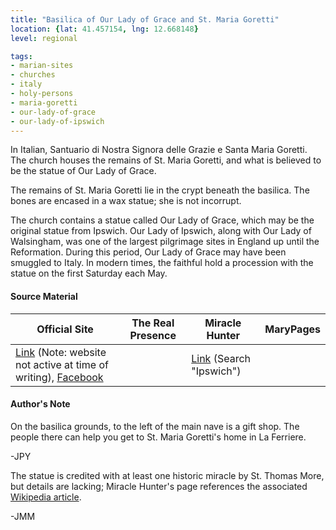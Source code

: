 ```yaml
---
title: "Basilica of Our Lady of Grace and St. Maria Goretti"
location: {lat: 41.457154, lng: 12.668148}
level: regional

tags:
- marian-sites
- churches
- italy
- holy-persons
- maria-goretti
- our-lady-of-grace
- our-lady-of-ipswich
---
```


In Italian, Santuario di Nostra Signora delle Grazie e Santa Maria Goretti.  The church houses the remains of St. Maria Goretti, and what is believed to be the statue of Our Lady of Grace.

The remains of St. Maria Goretti lie in the crypt beneath the basilica.  The bones are encased in a wax statue; she is not incorrupt.

The church contains a statue called Our Lady of Grace, which may be the original statue from Ipswich.  Our Lady of Ipswich, along with Our Lady of Walsingham, was one of the largest pilgrimage sites in England up until the Reformation.  During this period, Our Lady of Grace may have been smuggled to Italy.  In modern times, the faithful hold a procession with the statue on the first Saturday each May.

#### Source Material

| Official Site | The Real Presence | Miracle Hunter | MaryPages |
| --- | --- | --- | --- |
| [Link](http://www.santuarionettuno.it/) (Note: website not active at time of writing), [Facebook](https://www.facebook.com/profile.php?id=100069705631532) | | [Link](https://www.miraclehunter.com/marian_apparitions/approved_apparitions/apparitions_1500-1599.html) (Search "Ipswich") | |

#### Author's Note

On the basilica grounds, to the left of the main nave is a gift shop.  The people there can help you get to St. Maria Goretti's home in La Ferriere.

-JPY

The statue is credited with at least one historic miracle by St. Thomas More, but details are lacking; Miracle Hunter's page references the associated [Wikipedia article](https://en.wikipedia.org/wiki/Our_Lady_of_Ipswich).

-JMM
